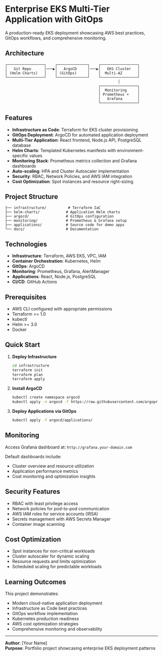 # Enterprise EKS Multi-Tier Application with GitOps

A production-ready EKS deployment showcasing AWS best practices, GitOps workflows, and comprehensive monitoring.

## Architecture

```
┌─────────────────┐    ┌──────────────┐    ┌─────────────────┐
│   Git Repo      │───▶│   ArgoCD     │───▶│   EKS Cluster   │
│ (Helm Charts)   │    │ (GitOps)     │    │  Multi-AZ       │
└─────────────────┘    └──────────────┘    └─────────────────┘
                                                    │
                                           ┌─────────────────┐
                                           │  Monitoring     │
                                           │ Prometheus +    │
                                           │   Grafana       │
                                           └─────────────────┘
```

## Features

- **Infrastructure as Code**: Terraform for EKS cluster provisioning
- **GitOps Deployment**: ArgoCD for automated application deployment
- **Multi-Tier Application**: React frontend, Node.js API, PostgreSQL database
- **Helm Charts**: Templated Kubernetes manifests with environment-specific values
- **Monitoring Stack**: Prometheus metrics collection and Grafana dashboards
- **Auto-scaling**: HPA and Cluster Autoscaler implementation
- **Security**: RBAC, Network Policies, and AWS IAM integration
- **Cost Optimization**: Spot instances and resource right-sizing

## Project Structure

```
├── infrastructure/          # Terraform IaC
├── helm-charts/            # Application Helm charts
├── argocd/                 # GitOps configuration
├── monitoring/             # Prometheus & Grafana setup
├── applications/           # Source code for demo apps
└── docs/                   # Documentation
```

## Technologies

- **Infrastructure**: Terraform, AWS EKS, VPC, IAM
- **Container Orchestration**: Kubernetes, Helm
- **GitOps**: ArgoCD
- **Monitoring**: Prometheus, Grafana, AlertManager
- **Applications**: React, Node.js, PostgreSQL
- **CI/CD**: GitHub Actions

## Prerequisites

- AWS CLI configured with appropriate permissions
- Terraform >= 1.0
- kubectl
- Helm >= 3.0
- Docker

## Quick Start

1. **Deploy Infrastructure**
   ```bash
   cd infrastructure
   terraform init
   terraform plan
   terraform apply
   ```

2. **Install ArgoCD**
   ```bash
   kubectl create namespace argocd
   kubectl apply -n argocd -f https://raw.githubusercontent.com/argoproj/argo-cd/stable/manifests/install.yaml
   ```

3. **Deploy Applications via GitOps**
   ```bash
   kubectl apply -f argocd/applications/
   ```

## Monitoring

Access Grafana dashboard at: `http://grafana.your-domain.com`

Default dashboards include:
- Cluster overview and resource utilization
- Application performance metrics
- Cost monitoring and optimization insights

## Security Features

- RBAC with least privilege access
- Network policies for pod-to-pod communication
- AWS IAM roles for service accounts (IRSA)
- Secrets management with AWS Secrets Manager
- Container image scanning

## Cost Optimization

- Spot instances for non-critical workloads
- Cluster autoscaler for dynamic scaling
- Resource requests and limits optimization
- Scheduled scaling for predictable workloads

## Learning Outcomes

This project demonstrates:
- Modern cloud-native application deployment
- Infrastructure as Code best practices
- GitOps workflow implementation
- Kubernetes production readiness
- AWS cost optimization strategies
- Comprehensive monitoring and observability

---

**Author**: [Your Name]  
**Purpose**: Portfolio project showcasing enterprise EKS deployment patterns